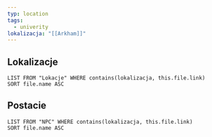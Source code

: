 ```yaml
---
typ: location
tags:
  - univerity
lokalizacja: "[[Arkham]]"
---
```


## Lokalizacje
```dataview 
LIST FROM "Lokacje" WHERE contains(lokalizacja, this.file.link)
SORT file.name ASC
```
## Postacie
```dataview 
LIST FROM "NPC" WHERE contains(lokalizacja, this.file.link)
SORT file.name ASC
```
